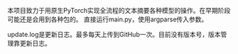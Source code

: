 本项目致力于用原生PyTorch实现全流程的文本摘要各种模型的操作。在早期阶段可能还是会用到各种包的。
直接运行main.py，使用argparse传入参数。

update.log是更新日志。最多每天上传到GitHub一次。目前没有版本号，版本管理靠更新日志。